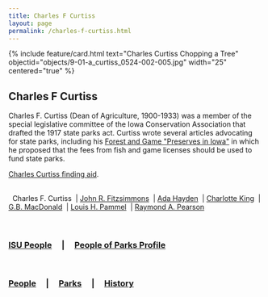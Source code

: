 ```yaml
---
title: Charles F Curtiss
layout: page
permalink: /charles-f-curtiss.html
---
```


{% include feature/card.html text="Charles Curtiss Chopping a Tree" objectid="objects/9-01-a_curtiss_0524-002-005.jpg" width="25" centered="true" %}

## Charles F Curtiss

Charles F. Curtiss (Dean of Agriculture, 1900-1933) was a member of the special legislative committee of the Iowa Conservation Association that drafted the 1917 state parks act. Curtiss wrote several articles advocating for state parks, including his <a href="https://archive.org/stream/iowaparksconserv00iowarich#page/278/mode/2up/search/forest+and+game+preserves">Forest and Game "Preserves in Iowa"</a> in which he proposed that the fees from fish and game licenses should be used to fund state parks.

<a href="http://findingaids.lib.iastate.edu/spcl/arch/rgrp/9-1-12.html">Charles Curtiss finding aid</a>.
<br>
<br>
<div>
&nbsp; Charles F. Curtiss
&nbsp;| <a href="/john-r-fitzsimmons.html">John R. Fitzsimmons</a>
&nbsp;| <a href="/ada-hayden.html">Ada Hayden</a> 
&nbsp;| <a href="/charlotte-king.html">Charlotte King</a> 
&nbsp;| <a href="/gb-macdonald.html">G.B. MacDonald</a> 
&nbsp;| <a href="/louis-h-pammel.html">Louis H. Pammel</a> 
&nbsp;| <a href="/raymond-a-pearson.html">Raymond A. Pearson</a>
</div>
<br>
<br>

### <a href="/isu-people.html">ISU People</a> &nbsp; &nbsp; | &nbsp; &nbsp; <a href="/people-of-parks-profiles.html">People of Parks Profile</a>
<br>

### <a href="/people-overview.html">People</a> &nbsp; &nbsp; | &nbsp; &nbsp; <a href="/state-parks-overview.html">Parks</a> &nbsp; &nbsp; | &nbsp; &nbsp; <a href="/history-overview.html">History</a>